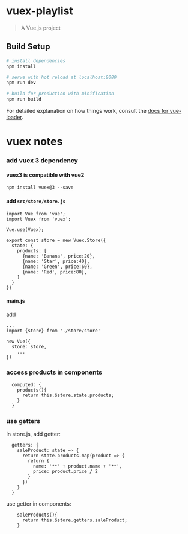 # vuex-playlist

> A Vue.js project

## Build Setup

``` bash
# install dependencies
npm install

# serve with hot reload at localhost:8080
npm run dev

# build for production with minification
npm run build
```

For detailed explanation on how things work, consult the [docs for vue-loader](http://vuejs.github.io/vue-loader).



# vuex notes

### add vuex 3 dependency

#### vuex3 is compatible with vue2

```
npm install vuex@3 --save
```

#### add `src/store/store.js`

```
import Vue from 'vue';
import Vuex from 'vuex';

Vue.use(Vuex);

export const store = new Vuex.Store({
  state: {
    products: [
      {name: 'Banana', price:20},
      {name: 'Star', price:40},
      {name: 'Green', price:60},
      {name: 'Red', price:80},
    ]
  }
})

```

#### main.js

add

```
...
import {store} from './store/store'

new Vue({
  store: store,
	...
})
```

### access products in components

```
  computed: {
    products(){
      return this.$store.state.products;
    }
  }
```

### use getters

In store.js, add getter:

```
  getters: {
    saleProduct: state => {
      return state.products.map(product => {
        return {
          name: '**' + product.name + '**',
          price: product.price / 2
        }
      })
    }
  }
```

use getter in components:

```
    saleProducts(){
      return this.$store.getters.saleProduct;
    }
```

